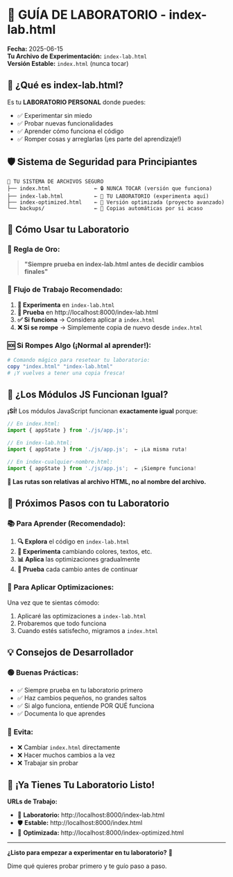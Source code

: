 # 🧪 GUÍA DE LABORATORIO - index-lab.html

**Fecha:** 2025-06-15  
**Tu Archivo de Experimentación:** `index-lab.html`  
**Versión Estable:** `index.html` (nunca tocar)

## 🎯 **¿Qué es index-lab.html?**

Es tu **LABORATORIO PERSONAL** donde puedes:
- ✅ Experimentar sin miedo
- ✅ Probar nuevas funcionalidades  
- ✅ Aprender cómo funciona el código
- ✅ Romper cosas y arreglarlas (¡es parte del aprendizaje!)

## 🛡️ **Sistema de Seguridad para Principiantes**

```
📁 TU SISTEMA DE ARCHIVOS SEGURO
├── index.html              ← 🔒 NUNCA TOCAR (versión que funciona)
├── index-lab.html          ← 🧪 TU LABORATORIO (experimenta aquí)
├── index-optimized.html    ← 🚀 Versión optimizada (proyecto avanzado)
└── backups/                ← 💾 Copias automáticas por si acaso
```

## 🚀 **Cómo Usar tu Laboratorio**

### 📝 **Regla de Oro:**
> **"Siempre prueba en index-lab.html antes de decidir cambios finales"**

### 🔄 **Flujo de Trabajo Recomendado:**

1. **🧪 Experimenta** en `index-lab.html`
2. **🧪 Prueba** en http://localhost:8000/index-lab.html  
3. **✅ Si funciona** → Considera aplicar a `index.html`
4. **❌ Si se rompe** → Simplemente copia de nuevo desde `index.html`

### 🆘 **Si Rompes Algo (¡Normal al aprender!):**

```powershell
# Comando mágico para resetear tu laboratorio:
copy "index.html" "index-lab.html"
# ¡Y vuelves a tener una copia fresca!
```

## 🧩 **¿Los Módulos JS Funcionan Igual?**

**¡SÍ!** Los módulos JavaScript funcionan **exactamente igual** porque:

```javascript
// En index.html:
import { appState } from './js/app.js';

// En index-lab.html:  
import { appState } from './js/app.js';  ← ¡La misma ruta!

// En index-cualquier-nombre.html:
import { appState } from './js/app.js';  ← ¡Siempre funciona!
```

**🔗 Las rutas son relativas al archivo HTML, no al nombre del archivo.**

## 🎯 **Próximos Pasos con tu Laboratorio**

### 📚 **Para Aprender (Recomendado):**

1. **🔍 Explora** el código en `index-lab.html`
2. **🧪 Experimenta** cambiando colores, textos, etc.
3. **📊 Aplica** las optimizaciones gradualmente
4. **🧪 Prueba** cada cambio antes de continuar

### 🚀 **Para Aplicar Optimizaciones:**

Una vez que te sientas cómodo:
1. Aplicaré las optimizaciones a `index-lab.html`
2. Probaremos que todo funciona
3. Cuando estés satisfecho, migramos a `index.html`

## 💡 **Consejos de Desarrollador**

### 🟢 **Buenas Prácticas:**
- ✅ Siempre prueba en tu laboratorio primero
- ✅ Haz cambios pequeños, no grandes saltos
- ✅ Si algo funciona, entiende POR QUÉ funciona
- ✅ Documenta lo que aprendes

### 🔴 **Evita:**
- ❌ Cambiar `index.html` directamente
- ❌ Hacer muchos cambios a la vez
- ❌ Trabajar sin probar

## 🎉 **¡Ya Tienes Tu Laboratorio Listo!**

**URLs de Trabajo:**
- 🧪 **Laboratorio:** http://localhost:8000/index-lab.html
- 🛡️ **Estable:** http://localhost:8000/index.html
- 🚀 **Optimizada:** http://localhost:8000/index-optimized.html

---

**¿Listo para empezar a experimentar en tu laboratorio?** 🚀

Dime qué quieres probar primero y te guío paso a paso.
